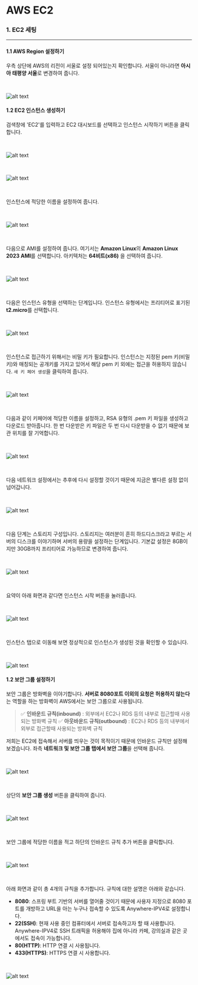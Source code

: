 # AWS EC2

### 1. EC2 세팅

---

#### 1.1 AWS Region 설정하기

우측 상단에 AWS의 리전이 서울로 설정 되어있는지 확인합니다. 서울이 아니라면 **아시아 태평양 서울**로 변경하여 줍니다.

<br>

![alt text](<Screenshot 2024-06-01 at 6.07.56 PM.png>)


#### 1.2 EC2 인스턴스 생성하기

검색창에 'EC2'를 입력하고 EC2 대시보드를 선택하고 인스턴스 시작하기 버튼을 클릭합니다.

<br>

![alt text](<Screenshot 2024-06-01 at 6.40.17 PM.png>)

<br>

![alt text](<Screenshot 2024-06-01 at 6.56.05 PM.png>)

<br>

인스턴스에 적당한 이름을 설정하여 줍니다.

<br>

![alt text](<Screenshot 2024-06-01 at 7.10.50 PM.png>)

<br>

다음으로 AMI를 설정하여 줍니다. 여기서는 **Amazon Linux**의 **Amazon Linux 2023 AMI**를 선택합니다. 아키텍처는 **64비트(x86)** 을 선택하여 줍니다.

<br>

![alt text](<Screenshot 2024-06-01 at 7.17.05 PM.png>)

<br>

다음은 인스턴스 유형을 선택하는 단계입니다. 인스턴스 유형에서는 프리티어로 표기된 **t2.micro**를 선택합니다.

<br>

![alt text](<Screenshot 2024-06-01 at 7.23.41 PM.png>)

<br>

인스턴스로 접근하기 위해서는 비밀 키가 필요합니다. 인스턴스는 지정된 pem 키(비밀키)와 매칭되는 공개키를 가지고 있어서 해당 pem 키 외에는 접근을 허용하지 않습니다. `새 키 페어 생성`을 클릭하여 줍니다.

<br>

![alt text](<Screenshot 2024-06-01 at 7.31.35 PM.png>)

<br>

다음과 같이 키페어에 적당한 이름을 설정하고, RSA 유형의 .pem 키 파일을 생성하고 다운로드 받아줍니다. 한 번 다운받은 키 파일은 두 번 다시 다운받을 수 없기 때문에 보관 위치를 잘 기억합니다.

<br>

![alt text](<Screenshot 2024-06-01 at 7.47.42 PM.png>)

<br>

다음 네트워크 설정에서는 추후에 다시 설정할 것이기 때문에 지금은 별다른 설정 없이 넘어갑니다.

<br>

![alt text](<Screenshot 2024-06-01 at 10.39.02 PM.png>)

<br>

다음 단계는 스토리지 구성입니다. 스토리지는 여러분이 흔히 하드디스크라고 부르는 서버의 디스크를 이야기하며 서버의 용량을 설정하는 단계입니다. 기본값 설정은 8GB이지만 30GB까지 프리티어로 가능하므로 변경하여 줍니다.

<br>

![alt text](<Screenshot 2024-06-01 at 10.45.14 PM.png>)

<br>

요약이 아래 화면과 같다면 인스턴스 시작 버튼을 눌러줍니다.

<br>

![alt text](<Screenshot 2024-06-01 at 10.48.43 PM.png>)

<br>

인스턴스 탭으로 이동해 보면 정상적으로 인스턴스가 생성된 것을 확인할 수 있습니다.

<br>

![alt text](<Screenshot 2024-06-01 at 10.57.12 PM.png>)

#### 1.2 보안 그룹 설정하기

보안 그룹은 방화벽을 이야기합니다. **서버로 8080포트 이외의 요청은 허용하지 않는다** 는 역할을 하는 방화벽이 AWS에서는 보안 그룹으로 사용됩니다.

> ✅ **인바운드 규칙(inbound)** : 외부에서 EC2나 RDS 등의 내부로 접근할때 사용되는 방화벽 규칙
> ✅ **아웃바운드 규칙(outbound)** : EC2나 RDS 등의 내부에서 외부로 접근할때 사용되는 방화벽 규칙

저희는 EC2에 접속해서 서버를 띄우는 것이 목적이기 때문에 인바운드 규칙만 설정해 보겠습니다. 좌측 **네트워크 및 보안 그룹 탭에서 보안 그룹**을 선택해 줍니다.

<br>

![alt text](<Screenshot 2024-06-01 at 11.10.57 PM.png>)

<br>

상단의 **보안 그룹 생성** 버튼을 클릭하여 줍니다.

<br>

![alt text](<Screenshot 2024-06-01 at 11.14.26 PM.png>)

<br>

보안 그룹에 적당한 이름을 적고 하단의 인바운드 규칙 추가 버튼을 클릭합니다.

<br>

![alt text](<Screenshot 2024-06-01 at 11.21.01 PM.png>)

<br>

아래 화면과 같이 총 4개의 규칙을 추가합니다. 규칙에 대한 설명은 아래와 같습니다.

* **8080**: 스프링 부트 기반의 서버를 열어줄 것이기 때문에 사용자 지정으로 8080 포트를 개방하고 URL을 아는 누구나 접속할 수 있도록 Anywhere-IPV4로 설정합니다.
* **22(SSH)**: 현재 사용 중인 컴퓨터에서 서버로 접속하고자 할 때 사용합니다. Anywhere-IPV4로 SSH 트래픽을 허용해야 집에 아니라 카페, 강의실과 같은 곳에서도 접속이 가능합니다.
* **80(HTTP)**: HTTP 연결 시 사용됩니다.
* **433(HTTPS)**: HTTPS 연결 시 사용합니다.

<br>

![alt text](<Screenshot 2024-06-01 at 11.27.54 PM.png>)
